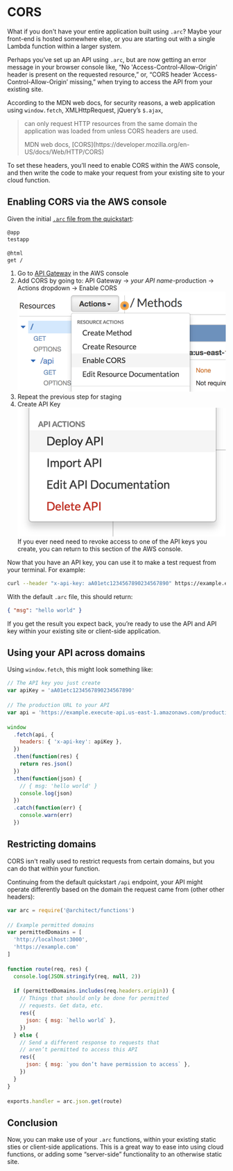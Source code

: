 # CORS

What if you don't have your entire application built using `.arc`? Maybe your front-end is hosted somewhere else, or you are starting out with a single Lambda function within a larger system.

Perhaps you’ve set up an API using `.arc`, but are now getting an error message in your browser console like, “No 'Access-Control-Allow-Origin' header is present on the requested resource,” or, “CORS header ‘Access-Control-Allow-Origin’ missing,” when trying to access the API from your existing site.

According to the MDN web docs, for security reasons, a web application using `window.fetch`, XMLHttpRequest, jQuery’s `$.ajax`,

> can only request HTTP resources from the same domain the application was loaded from unless CORS headers are used.
> <footer> MDN web docs, [CORS](https://developer.mozilla.org/en-US/docs/Web/HTTP/CORS)</footer>

To set these headers, you’ll need to enable CORS within the AWS console, and then write the code to make your request from your existing site to your cloud function. 

## Enabling CORS via the AWS console

Given the initial [`.arc` file from the quickstart](/quickstart):

```arc
@app
testapp

@html
get /
```

1. Go to [API Gateway](https://console.aws.amazon.com/apigateway) in the AWS console
2. Add CORS by going to: API Gateway &rarr; _your API name_-production &rarr; Actions dropdown &rarr; Enable CORS
  ![A screenshot showing where the Actions dropdown is in the API Gateway section of the AWS console](../../images/guide-cors-1.png)
3. Repeat the previous step for staging
4. Create API Key
  ![A screenshot showing where to create an API Gateway API key](../../images/guide-cors-2.png)
  If you ever need need to revoke access to one of the API keys you create, you can return to this section of the AWS console.

Now that you have an API key, you can use it to make a test request from your terminal. For example:

```sh
curl --header "x-api-key: aA01etc1234567890234567890" https://example.execute-api.us-east-1.amazonaws.com/production/api/
```

With the default `.arc` file, this should return:

```json
{ "msg": "hello world" }
```

If you get the result you expect back, you’re ready to use the API and API key within your existing site or client-side application.

## Using your API across domains

Using `window.fetch`, this might look something like:
  
```javascript
// The API key you just create
var apiKey = 'aA01etc1234567890234567890'

// The production URL to your API
var api = 'https://example.execute-api.us-east-1.amazonaws.com/production/api/'

window
  .fetch(api, {
    headers: { 'x-api-key': apiKey },
  })
  .then(function(res) {
    return res.json()
  })
  .then(function(json) {
    // { msg: 'hello world' }
    console.log(json)
  })
  .catch(function(err) {
    console.warn(err)
  })
```

## Restricting domains

CORS isn't really used to restrict requests from certain domains, but you can do that within your function.

Continuing from the default quickstart `/api` endpoint, your API might operate differently based on the domain the request came from (other other headers):

```javascript
var arc = require('@architect/functions')

// Example permitted domains
var permittedDomains = [
  'http://localhost:3000',
  'https://example.com'
]

function route(req, res) {
  console.log(JSON.stringify(req, null, 2))

  if (permittedDomains.includes(req.headers.origin)) {
    // Things that should only be done for permitted
    // requests. Get data, etc.
    res({
      json: { msg: `hello world` },
    })
  } else {
    // Send a different response to requests that
    // aren’t permitted to access this API
    res({
      json: { msg: `you don’t have permission to access` },
    })
  }
}

exports.handler = arc.json.get(route)
```

## Conclusion

Now, you can make use of your `.arc` functions, within your existing static sties or client-side applications. This is a great way to ease into using cloud functions, or adding some “server-side” functionality to an otherwise static site.
